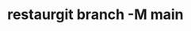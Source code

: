 # restaurgit branch -M main
<!DOCTYPE html>
<html lang="ar" dir="rtl">
<head>
    <meta charset="UTF-8">
    <meta name="viewport" content="width=device-width, initial-scale=1.0">
    <title>نسخة جديدة</title>
    <script src="https://cdn.tailwindcss.com"></script>
    <link rel="stylesheet" href="https://cdnjs.cloudflare.com/ajax/libs/font-awesome/6.4.0/css/all.min.css">
    <style>
        @import url('https://fonts.googleapis.com/css2?family=Tajawal:wght@400;500;700;900&display=swap');
        
        body {
            font-family: 'Tajawal', sans-serif;
        }
        
        .gradient-bg {
            background: linear-gradient(135deg, #667eea 0%, #764ba2 100%);
        }
        
        .card-hover:hover {
            transform: translateY(-5px);
            box-shadow: 0 20px 25px -5px rgba(0, 0, 0, 0.1), 0 10px 10px -5px rgba(0, 0, 0, 0.04);
        }
        
        .transition-all {
            transition: all 0.3s ease;
        }
    </style>
</head>
<body class="bg-gray-50">
    <!-- Header -->
    <header class="gradient-bg text-white shadow-lg">
        <div class="container mx-auto px-4 py-6">
            <div class="flex justify-between items-center">
                <div class="flex items-center space-x-4 space-x-reverse">
                    <div class="w-12 h-12 bg-white rounded-full flex items-center justify-center">
                        <i class="fas fa-rocket text-purple-700 text-xl"></i>
                    </div>
                    <h1 class="text-2xl font-bold">شركتنا</h1>
                </div>
                
                <nav class="hidden md:block">
                    <ul class="flex space-x-8 space-x-reverse">
                        <li><a href="#" class="hover:text-purple-200 transition-all">الرئيسية</a></li>
                        <li><a href="#" class="hover:text-purple-200 transition-all">من نحن</a></li>
                        <li><a href="#" class="hover:text-purple-200 transition-all">الخدمات</a></li>
                        <li><a href="#" class="hover:text-purple-200 transition-all">المشاريع</a></li>
                        <li><a href="#" class="hover:text-purple-200 transition-all">اتصل بنا</a></li>
                    </ul>
                </nav>
                
                <button class="md:hidden text-white focus:outline-none">
                    <i class="fas fa-bars text-2xl"></i>
                </button>
            </div>
        </div>
    </header>

    <!-- Hero Section -->
    <section class="gradient-bg text-white py-20">
        <div class="container mx-auto px-4 flex flex-col md:flex-row items-center">
            <div class="md:w-1/2 mb-10 md:mb-0">
                <h1 class="text-4xl md:text-5xl font-bold mb-6">حلول تقنية مبتكرة لعملك</h1>
                <p class="text-xl mb-8 leading-relaxed">نقدم أحدث الحلول التقنية التي تساعد عملك على النمو والازدهار في العصر الرقمي.</p>
                <div class="flex space-x-4 space-x-reverse">
                    <button class="bg-white text-purple-700 px-8 py-3 rounded-full font-bold hover:bg-purple-100 transition-all">
                        ابدأ الآن
                    </button>
                    <button class="border-2 border-white text-white px-8 py-3 rounded-full font-bold hover:bg-white hover:text-purple-700 transition-all">
                        اعرف المزيد
                    </button>
                </div>
            </div>
            <div class="md:w-1/2 flex justify-center">
                <img src="https://via.placeholder.com/600x400" alt="Hero Image" class="rounded-lg shadow-2xl w-full max-w-md">
            </div>
        </div>
    </section>

    <!-- Features Section -->
    <section class="py-20 bg-white">
        <div class="container mx-auto px-4">
            <div class="text-center mb-16">
                <h2 class="text-3xl font-bold text-gray-800 mb-4">مميزاتنا</h2>
                <p class="text-xl text-gray-600 max-w-2xl mx-auto">نقدم مجموعة من الحلول التقنية المبتكرة التي تلبي جميع احتياجاتك</p>
            </div>
            
            <div class="grid grid-cols-1 md:grid-cols-2 lg:grid-cols-3 gap-8">
                <!-- Feature 1 -->
                <div class="bg-gray-50 p-8 rounded-xl card-hover transition-all">
                    <div class="w-16 h-16 bg-purple-100 rounded-full flex items-center justify-center mb-6">
                        <i class="fas fa-bolt text-purple-600 text-2xl"></i>
                    </div>
                    <h3 class="text-xl font-bold text-gray-800 mb-4">سرعة فائقة</h3>
                    <p class="text-gray-600">حلولنا تتميز بسرعة الأداء وكفاءة التشغيل لضمان تجربة مستخدم سلسة.</p>
                </div>
                
                <!-- Feature 2 -->
                <div class="bg-gray-50 p-8 rounded-xl card-hover transition-all">
                    <div class="w-16 h-16 bg-blue-100 rounded-full flex items-center justify-center mb-6">
                        <i class="fas fa-shield-alt text-blue-600 text-2xl"></i>
                    </div>
                    <h3 class="text-xl font-bold text-gray-800 mb-4">حماية متكاملة</h3>
                    <p class="text-gray-600">نوفر طبقات متعددة من الحماية لضمان أمان بياناتك وخصوصية عملائك.</p>
                </div>
                
                <!-- Feature 3 -->
                <div class="bg-gray-50 p-8 rounded-xl card-hover transition-all">
                    <div class="w-16 h-16 bg-green-100 rounded-full flex items-center justify-center mb-6">
                        <i class="fas fa-headset text-green-600 text-2xl"></i>
                    </div>
                    <h3 class="text-xl font-bold text-gray-800 mb-4">دعم فني 24/7</h3>
                    <p class="text-gray-600">فريق الدعم الفني لدينا متاح على مدار الساعة لمساعدتك في أي وقت.</p>
                </div>
            </div>
        </div>
    </section>

    <!-- Stats Section -->
    <section class="py-20 bg-gray-100">
        <div class="container mx-auto px-4">
            <div class="grid grid-cols-1 md:grid-cols-2 lg:grid-cols-4 gap-8 text-center">
                <div class="bg-white p-8 rounded-xl shadow-sm">
                    <div class="text-5xl font-bold text-purple-600 mb-2">10K+</div>
                    <div class="text-gray-600">عملاء راضون</div>
                </div>
                <div class="bg-white p-8 rounded-xl shadow-sm">
                    <div class="text-5xl font-bold text-blue-600 mb-2">15+</div>
                    <div class="text-gray-600">سنوات خبرة</div>
                </div>
                <div class="bg-white p-8 rounded-xl shadow-sm">
                    <div class="text-5xl font-bold text-green-600 mb-2">500+</div>
                    <div class="text-gray-600">مشروع مكتمل</div>
                </div>
                <div class="bg-white p-8 rounded-xl shadow-sm">
                    <div class="text-5xl font-bold text-yellow-600 mb-2">50+</div>
                    <div class="text-gray-600">جائزة وتكريم</div>
                </div>
            </div>
        </div>
    </section>

    <!-- Testimonials -->
    <section class="py-20 bg-white">
        <div class="container mx-auto px-4">
            <div class="text-center mb-16">
                <h2 class="text-3xl font-bold text-gray-800 mb-4">آراء عملائنا</h2>
                <p class="text-xl text-gray-600 max-w-2xl mx-auto">ما يقولونه عنا</p>
            </div>
            
            <div class="grid grid-cols-1 lg:grid-cols-3 gap-8">
                <!-- Testimonial 1 -->
                <div class="bg-gray-50 p-8 rounded-xl border border-gray-200">
                    <div class="flex items-center mb-6">
                        <div class="w-16 h-16 rounded-full overflow-hidden mr-4">
                            <img src="https://via.placeholder.com/150" alt="Client" class="w-full h-full object-cover">
                        </div>
                        <div>
                            <h4 class="font-bold text-lg">أحمد محمد</h4>
                            <p class="text-gray-600">مدير شركة التقنية</p>
                        </div>
                    </div>
                    <p class="text-gray-700">"لقد ساعدتنا هذه الشركة في تحويل أعمالنا إلى المنصة الرقمية باحترافية عالية. فريق العمل محترف ويقدم دعمًا ممتازًا."</p>
                    <div class="mt-4 text-yellow-400">
                        <i class="fas fa-star"></i>
                        <i class="fas fa-star"></i>
                        <i class="fas fa-star"></i>
                        <i class="fas fa-star"></i>
                        <i class="fas fa-star"></i>
                    </div>
                </div>
                
                <!-- Testimonial 2 -->
                <div class="bg-gray-50 p-8 rounded-xl border border-gray-200">
                    <div class="flex items-center mb-6">
                        <div class="w-16 h-16 rounded-full overflow-hidden mr-4">
                            <img src="https://via.placeholder.com/150" alt="Client" class="w-full h-full object-cover">
                        </div>
                        <div>
                            <h4 class="font-bold text-lg">سارة عبدالله</h4>
                            <p class="text-gray-600">رئيسة قسم التسويق</p>
                        </div>
                    </div>
                    <p class="text-gray-700">"الحلول التي قدمتها لنا الشركة ساعدت في زيادة مبيعاتنا بنسبة 40% خلال ثلاثة أشهر فقط. أنصح الجميع بالتعامل معهم."</p>
                    <div class="mt-4 text-yellow-400">
                        <i class="fas fa-star"></i>
                        <i class="fas fa-star"></i>
                        <i class="fas fa-star"></i>
                        <i class="fas fa-star"></i>
                        <i class="fas fa-star-half-alt"></i>
                    </div>
                </div>
                
                <!-- Testimonial 3 -->
                <div class="bg-gray-50 p-8 rounded-xl border border-gray-200">
                    <div class="flex items-center mb-6">
                        <div class="w-16 h-16 rounded-full overflow-hidden mr-4">
                            <img src="https://via.placeholder.com/150" alt="Client" class="w-full h-full object-cover">
                        </div>
                        <div>
                            <h4 class="font-bold text-lg">خالد سعيد</h4>
                            <p class="text-gray-600">مالك متجر إلكتروني</p>
                        </div>
                    </div>
                    <p class="text-gray-700">"بعد تحويل متجري إلى منصة إلكترونية مع هذه الشركة، زادت مبيعاتي بشكل كبير وأصبح لدي عملاء من جميع أنحاء العالم."</p>
                    <div class="mt-4 text-yellow-400">
                        <i class="fas fa-star"></i>
                        <i class="fas fa-star"></i>
                        <i class="fas fa-star"></i>
                        <i class="fas fa-star"></i>
                        <i class="fas fa-star"></i>
                    </div>
                </div>
            </div>
        </div>
    </section>

    <!-- CTA Section -->
    <section class="py-20 gradient-bg text-white">
        <div class="container mx-auto px-4 text-center">
            <h2 class="text-3xl md:text-4xl font-bold mb-6">هل أنت مستعد لبدء مشروعك القادم؟</h2>
            <p class="text-xl mb-8 max-w-2xl mx-auto">اتصل بنا اليوم واحصل على استشارة مجانية من خبرائنا لتطوير عملك</p>
            <button class="bg-white text-purple-700 px-10 py-4 rounded-full font-bold hover:bg-purple-100 transition-all text-lg">
                تواصل معنا الآن
            </button>
        </div>
    </section>

    <!-- Footer -->
    <footer class="bg-gray-900 text-white pt-16 pb-8">
        <div class="container mx-auto px-4">
            <div class="grid grid-cols-1 md:grid-cols-2 lg:grid-cols-4 gap-12 mb-12">
                <!-- Column 1 -->
                <div>
                    <div class="flex items-center space-x-4 space-x-reverse mb-6">
                        <div class="w-12 h-12 bg-white rounded-full flex items-center justify-center">
                            <i class="fas fa-rocket text-purple-700 text-xl"></i>
                        </div>
                        <h3 class="text-xl font-bold">شركتنا</h3>
                    </div>
                    <p class="text-gray-400 mb-6">نقدم حلولاً تقنية مبتكرة تساعد الشركات على النمو والازدهار في العصر الرقمي.</p>
                    <div class="flex space-x-4 space-x-reverse">
                        <a href="#" class="w-10 h-10 bg-gray-800 rounded-full flex items-center justify-center hover:bg-purple-600 transition-all">
                            <i class="fab fa-twitter"></i>
                        </a>
                        <a href="#" class="w-10 h-10 bg-gray-800 rounded-full flex items-center justify-center hover:bg-purple-600 transition-all">
                            <i class="fab fa-facebook-f"></i>
                        </a>
                        <a href="#" class="w-10 h-10 bg-gray-800 rounded-full flex items-center justify-center hover:bg-purple-600 transition-all">
                            <i class="fab fa-linkedin-in"></i>
                        </a>
                        <a href="#" class="w-10 h-10 bg-gray-800 rounded-full flex items-center justify-center hover:bg-purple-600 transition-all">
                            <i class="fab fa-instagram"></i>
                        </a>
                    </div>
                </div>
                
                <!-- Column 2 -->
                <div>
                    <h4 class="text-lg font-bold mb-6">روابط سريعة</h4>
                    <ul class="space-y-3">
                        <li><a href="#" class="text-gray-400 hover:text-white transition-all">الرئيسية</a></li>
                        <li><a href="#" class="text-gray-400 hover:text-white transition-all">من نحن</a></li>
                        <li><a href="#" class="text-gray-400 hover:text-white transition-all">الخدمات</a></li>
                        <li><a href="#" class="text-gray-400 hover:text-white transition-all">المشاريع</a></li>
                        <li><a href="#" class="text-gray-400 hover:text-white transition-all">اتصل بنا</a></li>
                    </ul>
                </div>
                
                <!-- Column 3 -->
                <div>
                    <h4 class="text-lg font-bold mb-6">خدماتنا</h4>
                    <ul class="space-y-3">
                        <li><a href="#" class="text-gray-400 hover:text-white transition-all">تطوير الويب</a></li>
                        <li><a href="#" class="text-gray-400 hover:text-white transition-all">تطبيقات الجوال</a></li>
                        <li><a href="#" class="text-gray-400 hover:text-white transition-all">التسويق الرقمي</a></li>
                        <li><a href="#" class="text-gray-400 hover:text-white transition-all">تصميم UI/UX</a></li>
                        <li><a href="#" class="text-gray-400 hover:text-white transition-all">الاستضافة والسحابة</a></li>
                    </ul>
                </div>
                
                <!-- Column 4 -->
                <div>
                    <h4 class="text-lg font-bold mb-6">اتصل بنا</h4>
                    <ul class="space-y-3">
                        <li class="flex items-start">
                            <i class="fas fa-map-marker-alt mt-1 mr-3 text-purple-500"></i>
                            <span class="text-gray-400">الرياض، المملكة العربية السعودية</span>
                        </li>
                        <li class="flex items-center">
                            <i class="fas fa-phone mr-3 text-purple-500"></i>
                            <span class="text-gray-400">+966 12 345 6789</span>
                        </li>
                        <li class="flex items-center">
                            <i class="fas fa-envelope mr-3 text-purple-500"></i>
                            <span class="text-gray-400">info@example.com</span>
                        </li>
                    </ul>
                </div>
            </div>
            
            <div class="border-t border-gray-800 pt-8 flex flex-col md:flex-row justify-between items-center">
                <p class="text-gray-400 mb-4 md:mb-0">© 2023 شركتنا. جميع الحقوق محفوظة.</p>
                <div class="flex space-x-6 space-x-reverse">
                    <a href="#" class="text-gray-400 hover:text-white transition-all">سياسة الخصوصية</a>
                    <a href="#" class="text-gray-400 hover:text-white transition-all">شروط الخدمة</a>
                </div>
            </div>
        </div>
    </footer>

    <script>
        // Mobile menu toggle
        document.querySelector('button[class*="md:hidden"]').addEventListener('click', function() {
            // This would toggle a mobile menu in a real implementation
            alert('سيتم فتح قائمة الجوال هنا في التطبيق الكامل');
        });
        
        // Smooth scrolling for anchor links
        document.querySelectorAll('a[href^="#"]').forEach(anchor => {
            anchor.addEventListener('click', function (e) {
                e.preventDefault();
                
                document.querySelector(this.getAttribute('href')).scrollIntoView({
                    behavior: 'smooth'
                });
            });
        });
        
        // Animation for cards on scroll
        const observer = new IntersectionObserver((entries) => {
            entries.forEach(entry => {
                if (entry.isIntersecting) {
                    entry.target.classList.add('animate-fadeIn');
                }
            });
        }, { threshold: 0.1 });
        
        document.querySelectorAll('.card-hover').forEach(card => {
            observer.observe(card);
            card.classList.add('opacity-0', 'transition-all', 'duration-500');
        });
        
        // Add animation class when element is in view
        setTimeout(() => {
            document.querySelectorAll('.card-hover').forEach(card => {
                card.classList.add('animate-fadeIn');
                card.classList.remove('opacity-0');
            });
        }, 500);
    </script>
</body>
</html>
